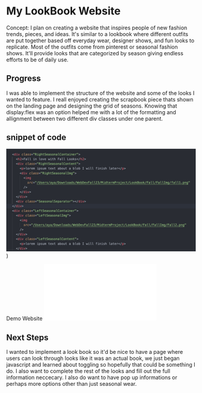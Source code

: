 # My LookBook Website 
Concept: I plan on creating a website that inspires people of new fashion trends, pieces, and ideas. It's similar to a lookbook where different outfits are put together based off everyday wear, designer shows, and fun looks to replicate. Most of the outfits come from pinterest or seasonal fashion shows. It'll provide looks that are categorized by season giving endless efforts to be of daily use. 

## Progress
I was able to implement the structure of the website and some of the looks I wanted to feature. I reall enjoyed creating the scrapbook piece thats shown on the landing page and designing the grid of seasons. Knowing that display:flex was an option helped me with a lot of the formatting and allignment between two different div classes under one parent. 

## snippet of code 
![Snipped of Code](Img/SnippetCodeWebdev.png))

Demo Website 
![Site map](file:///Users/aya/Downloads/WebDevFall23/MidtermProject/Home/index.html)

## Next Steps 
I wanted to implement a look book so it'd be nice to have a page where users can look through looks like it was an actual book, we just began javascript and learned about toggling so hopefully that could be something I do. I also want to complete the rest of the looks and fill out the full information neccecary. I also do want to have pop up informations or perhaps more options other than just seasonal wear. 


